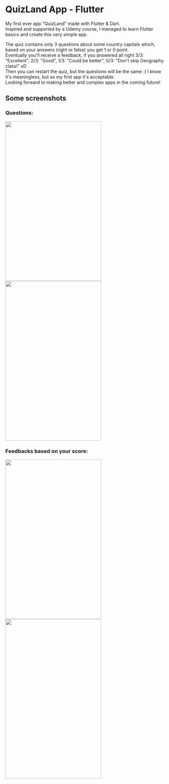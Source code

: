 # QuizLand App - Flutter
My first ever app "QuizLand" made with Flutter &amp; Dart. <br>
Inspired and supported by a Udemy course, I managed to learn Flutter basics and create this very simple app.

The quiz contains only 3 questions about some country capitals which, based on your answers (right or false) you get 1 or 0 point. <br>
Eventually you'll receive a feedback, if you answered all right 3/3: "Excellent", 2/3: "Good", 1/3: "Could be better", 0/3: "Don't skip Geography class!" xD <br>
Then you can restart the quiz, but the questions will be the same :( I know it's meaningless, but as my first app it's acceptable. <br>
Looking forward to making better and complex apps in the coming future! 


## Some screenshots

### Questions:
<img src="https://user-images.githubusercontent.com/76753930/206852555-251fe7f1-158c-4f90-a72d-e3b5b70628a4.jpg" width="300" height="500"> <img src="https://user-images.githubusercontent.com/76753930/206852979-826b0797-cb12-498d-808f-3b3ef5da25c6.jpg" width="300" height="500">

### Feedbacks based on your score:
<img src="https://user-images.githubusercontent.com/76753930/206853078-40585593-5301-4bcb-81e0-8f7ecc2710cd.jpg" width="300" height="500"> <img src="https://user-images.githubusercontent.com/76753930/206853142-cff2d1aa-a031-43af-863c-0b484d8c6788.jpg" width="300" height="500">






